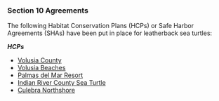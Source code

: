 ### Section 10 Agreements

The following Habitat Conservation Plans (HCPs) or Safe Harbor Agreements (SHAs) have been put in place for leatherback sea turtles:

__*HCPs*__
* [Volusia County](https://ecos.fws.gov/conserv_plans/PlanReport?plan_id=23&region=4&type=HCP&rtype=1)
* [Volusia Beaches](https://ecos.fws.gov/conserv_plans/PlanReport?plan_id=3191&region=4&type=HCP&rtype=1)
* [Palmas del Mar Resort](https://ecos.fws.gov/conserv_plans/PlanReport?plan_id=876&region=4&type=HCP&rtype=1)
* [Indian River County Sea Turtle](https://ecos.fws.gov/conserv_plans/PlanReport?plan_id=893&region=4&type=HCP&rtype=1)
* [Culebra Northshore](https://ecos.fws.gov/conserv_plans/PlanReport?plan_id=826&region=4&type=HCP&rtype=1)
